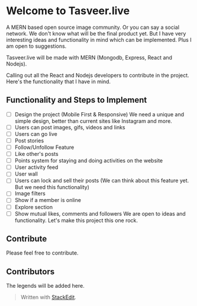 ﻿# Welcome to Tasveer.live

A MERN based open source image community. Or you can say a social network. We don't know what will be the final product yet. But I have very interesting ideas and functionality in mind which can be implemented. Plus I am open to suggestions. 

Tasveer.live will be made with MERN (Mongodb, Express, React and Nodejs). 

Calling out all the React and Nodejs developers to contribute in the project. Here's the functionality that I have in mind.

## Functionality and Steps to Implement
 - [ ] Design the project (Mobile First & Responsive)
 We need a unique and simple design, better than current sites like Instagram and more.
 - [ ] Users can post images, gifs, videos and links
 - [ ] Users can go live
 - [ ] Post stories
 - [ ] Follow/Unfollow Feature
 - [ ] Like other's posts
 - [ ] Points system for staying and doing activities on the website
 - [ ] User activity feed
 - [ ] User wall
 - [ ] Users can lock and sell their posts 
 (We can think about this feature yet. But we need this functionality)
 - [ ] Image filters
 - [ ] Show if a member is online
 - [ ] Explore section
 - [ ] Show mutual likes, comments and followers
We are open to ideas and functionality. Let's make this project this one rock.
## Contribute
Please feel free to contribute. 

## Contributors
The legends will be added here. 
> Written with [StackEdit](https://stackedit.io/).
